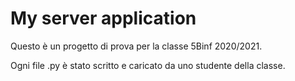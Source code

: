 # My server application

Questo è un progetto di prova per la classe 5Binf 2020/2021.

Ogni file .py è stato scritto e caricato da uno studente della classe.